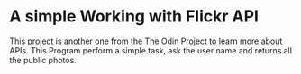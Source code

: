 # A simple Working with Flickr API

This project is another one from the The Odin Project to learn more about APIs.
This Program perform a simple task, ask the user name and returns all the public photos.

